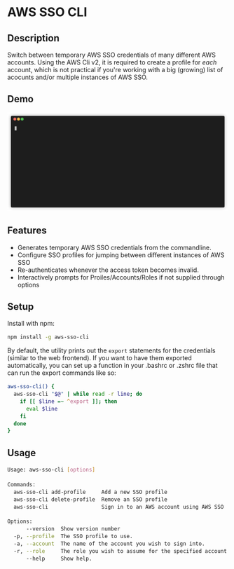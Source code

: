 # AWS SSO CLI

## Description

Switch between temporary AWS SSO credentials of many different AWS accounts. Using the AWS Cli v2, it is required to create a profile for *each* account, which is not practical if you're working with a big (growing) list of acocunts and/or multiple instances of AWS SSO.

## Demo
![Demo](demo.gif)

## Features

* Generates temporary AWS SSO credentials from the commandline.
* Configure SSO profiles for jumping between different instances of AWS SSO
* Re-authenticates whenever the access token becomes invalid.
* Interactively prompts for Proiles/Accounts/Roles if not supplied through options

## Setup
Install with npm:
```bash
npm install -g aws-sso-cli
```

By default, the utility prints out the `export` statements for the credentials (similar to the web frontend). If you want to have them exported automatically, you can set up a function in your .bashrc or .zshrc file that can run the export commands like so: 

```bash
aws-sso-cli() {
  aws-sso-cli "$@" | while read -r line; do
    if [[ $line =~ ^export ]]; then
      eval $line
    fi
  done
}
```

## Usage

```bash
Usage: aws-sso-cli [options]

Commands:
  aws-sso-cli add-profile     Add a new SSO profile
  aws-sso-cli delete-profile  Remove an SSO profile
  aws-sso-cli                 Sign in to an AWS account using AWS SSO  [default]

Options:
      --version  Show version number                                   [boolean]
  -p, --profile  The SSO profile to use.                                [string]
  -a, --account  The name of the account you wish to sign into.         [string]
  -r, --role     The role you wish to assume for the specified account. [string]
      --help     Show help.                                            [boolean]
```